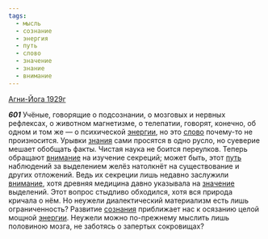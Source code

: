 ```yaml
---
tags:
  - мысль
  - сознание
  - энергия
  - путь
  - слово
  - значение
  - знание
  - внимание
---
```


[Агни-Йога 1929г](https://127.0.0.1:4002/agni/1929)

___601___
Учёные, говорящие о подсознании, о мозговых и нервных рефлексах, о животном магнетизме, о телепатии, говорят, конечно, об одном и том же — о психической [энергии](../../../tags/#энергия), но это [слово](../../../tags/#слово) почему-то не произносится. Урывки [знания](../../../tags/#[знание](../../../tags/#знание)) сами просятся в одно русло, но суеверие мешает обобщать факты. Чистая наука не боится переулков. Теперь обращают [внимание](../../../tags/#внимание) на изучение секреций; может быть, этот [путь](../../../tags/#путь) наблюдений за выделением желёз натолкнёт на существование и других отложений. Ведь их секреции лишь недавно заслужили [внимание](../../../tags/#внимание), хотя древняя медицина давно указывала на [значение](../../../tags/#значение) выделений. Этот вопрос стыдливо обходился, хотя вся природа кричала о нём. Но неужели диалектический материализм есть лишь ограниченность? Развитие [сознания](../../../tags/#сознание) приближает нас к осязанию целой мощной [энергии](../../../tags/#энергия). Неужели можно по-прежнему мыслить лишь половиною мозга, не заботясь о запертых сокровищах?